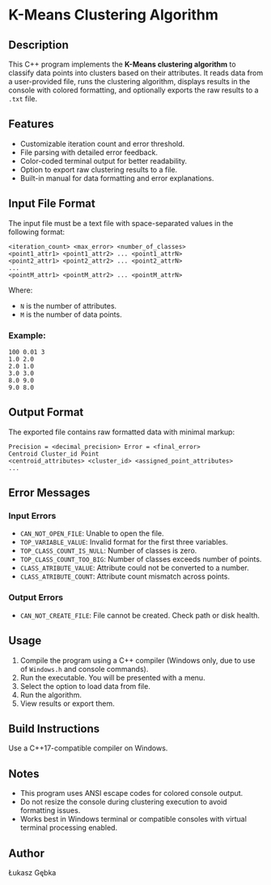 # K-Means Clustering Algorithm

## Description

This C++ program implements the **K-Means clustering algorithm** to classify data points into clusters based on their attributes. It reads data from a user-provided file, runs the clustering algorithm, displays results in the console with colored formatting, and optionally exports the raw results to a `.txt` file.

## Features

- Customizable iteration count and error threshold.
- File parsing with detailed error feedback.
- Color-coded terminal output for better readability.
- Option to export raw clustering results to a file.
- Built-in manual for data formatting and error explanations.

## Input File Format

The input file must be a text file with space-separated values in the following format:

```
<iteration_count> <max_error> <number_of_classes>
<point1_attr1> <point1_attr2> ... <point1_attrN>
<point2_attr1> <point2_attr2> ... <point2_attrN>
...
<pointM_attr1> <pointM_attr2> ... <pointM_attrN>
```

Where:
- `N` is the number of attributes.
- `M` is the number of data points.

### Example:

```
100 0.01 3
1.0 2.0
2.0 1.0
3.0 3.0
8.0 9.0
9.0 8.0
```

## Output Format

The exported file contains raw formatted data with minimal markup:

```
Precision = <decimal_precision> Error = <final_error>
Centroid Cluster_id Point
<centroid_attributes> <cluster_id> <assigned_point_attributes>
...
```

## Error Messages

### Input Errors
- `CAN_NOT_OPEN_FILE`: Unable to open the file.
- `TOP_VARIABLE_VALUE`: Invalid format for the first three variables.
- `TOP_CLASS_COUNT_IS_NULL`: Number of classes is zero.
- `TOP_CLASS_COUNT_TOO_BIG`: Number of classes exceeds number of points.
- `CLASS_ATRIBUTE_VALUE`: Attribute could not be converted to a number.
- `CLASS_ATRIBUTE_COUNT`: Attribute count mismatch across points.

### Output Errors
- `CAN_NOT_CREATE_FILE`: File cannot be created. Check path or disk health.

## Usage

1. Compile the program using a C++ compiler (Windows only, due to use of `Windows.h` and console commands).
2. Run the executable. You will be presented with a menu.
3. Select the option to load data from file.
4. Run the algorithm.
5. View results or export them.

## Build Instructions

Use a C++17-compatible compiler on Windows.

## Notes

- This program uses ANSI escape codes for colored console output.
- Do not resize the console during clustering execution to avoid formatting issues.
- Works best in Windows terminal or compatible consoles with virtual terminal processing enabled.

## Author

Łukasz Gębka
